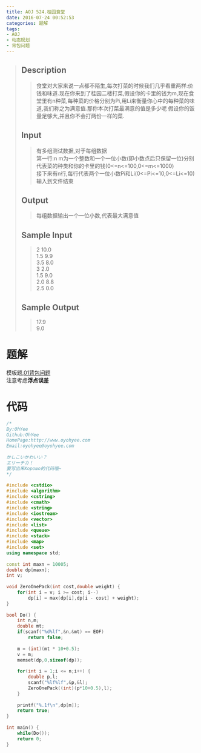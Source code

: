 ```yaml
---
title: AOJ 524.桂园食堂
date: 2016-07-24 00:52:53
categories: 题解
tags: 
- AOJ
- 动态规划
- 背包问题
---
```

> 
> ## Description  
>> 食堂对大家来说一点都不陌生,每次打菜的时候我们几乎看重两样:价钱和味道.现在你来到了桂园二楼打菜,假设你的卡里的钱为m,现在食堂里有n种菜,每种菜的价格分别为Pi,用Li来衡量你心中的每种菜的味道,我们称之为满意值.那你本次打菜最满意的值是多少呢 假设你的饭量足够大,并且你不会打两份一样的菜.  
>>   
>> <!--more-->  
> 
> ## Input  
>> 有多组测试数据,对于每组数据  
>> 第一行:n m为一个整数和一个一位小数(即小数点后只保留一位)分别代表菜的种类和你的卡里的钱(0&lt;=n&lt;=100,0&lt;=m&lt;=1000)  
>> 接下来有n行,每行代表两个一位小数Pi和Li(0&lt;=Pi&lt;=10,0&lt;=Li&lt;=10)  
>> 输入到文件结束  
>>   
> 
> ## Output  
>> 每组数据输出一个一位小数,代表最大满意值  
>>   
> 
> ## Sample Input  
>> 2 10.0  
>> 1.5 9.9  
>> 3.5 8.0  
>> 3 2.0  
>> 1.5 9.0  
>> 2.0 8.8  
>> 2.5 0.0  
>>   
> 
> ## Sample Output  
>> 17.9  
>> 9.0  

# 题解
模板题,[01背包问题](/post/Algorithm/Package_Problem.html#01背包问题)  
注意考虑**浮点误差**  

# 代码
```cpp 桂园食堂 https://github.com/OhYee/sourcecode/tree/master/ACM 代码备份
/*
By:OhYee
Github:OhYee
HomePage:http://www.oyohyee.com
Email:oyohyee@oyohyee.com
 
かしこいかわいい？
エリーチカ！
要写出来Хорошо的代码哦~
*/
 
#include <cstdio>
#include <algorithm>
#include <cstring>
#include <cmath>
#include <string>
#include <iostream>
#include <vector>
#include <list>
#include <queue>
#include <stack>
#include <map>
#include <set>
using namespace std;
 
const int maxn = 10005;
double dp[maxn];
int v;
 
void ZeroOnePack(int cost,double weight) {
    for(int i = v; i >= cost; i--)
        dp[i] = max(dp[i],dp[i - cost] + weight);
}
 
bool Do() {
    int n,m;
    double mt;
    if(scanf("%d%lf",&n,&mt) == EOF)
        return false;
 
    m = (int)(mt * 10+0.5);
    v = m;
    memset(dp,0,sizeof(dp));
 
    for(int i = 1;i <= n;i++) {
        double p,l;
        scanf("%lf%lf",&p,&l);
        ZeroOnePack((int)(p*10+0.5),l);
    }
 
    printf("%.1f\n",dp[m]);
    return true;
}
 
int main() {
    while(Do());
    return 0;
}
```